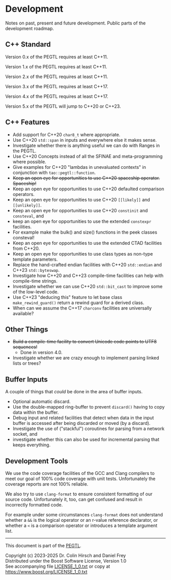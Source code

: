 # Development

Notes on past, present and future development.
Public parts of the development roadmap.


## C++ Standard

Version 0.x of the PEGTL requires at least C++11.

Version 1.x of the PEGTL requires at least C++11.

Version 2.x of the PEGTL requires at least C++11.

Version 3.x of the PEGTL requires at least C++17.

Version 4.x of the PEGTL requires at least C++17.

Version 5.x of the PEGTL will jump to C++20 or C++23.


## C++ Features

 * Add support for C++20 `char8_t` where appropriate.
 * Use C++20 `std::span` in inputs and everywhere else it makes sense.
 * Investigate whether there is anything useful we can do with Ranges in the PEGTL.
 * Use C++20 Concepts instead of all the SFINAE and meta-programming where possible.
 * Give examples for C++20 "lambdas in unevaluated contexts" in conjunction with `tao::pegtl::function`.
 * ~~Keep an open eye for opportunities to use C++20 spaceship operator. Spaceship!~~
 * Keep an open eye for opportunities to use C++20 defaulted comparison operators.
 * Keep an open eye for opportunities to use C++20 `[[likely]]` and `[[unlikely]]`.
 * Keep an open eye for opportunities to use C++20 `constinit` and `consteval`, and
 * keep an open eye for opportunities to use the extended `constexpr` facilities.
 * For example make the bulk() and size() functions in the peek classes consteval!
 * Keep an open eye for opportunities to use the extended CTAD facilities from C++20.
 * Keep an open eye for opportunities to use class types as non-type template parameters.
 * Replace the hand-crafted endian facilities with C++20 `std::endian` and C++23 `std::byteswap`.
 * Investigate how C++20 and C++23 compile-time facilities can help with compile-time strings.
 * Investigate whether we can use C++20 `std::bit_cast` to improve some of the low-level code.
 * Use C++23 "deducing this" feature to let base class `make_rewind_guard()` return a rewind guard for a derived class.
 * When can we assume the C++17 `charconv` facilities are universally available?


## Other Things

 * ~~Build a compile-time facility to convert Unicode code points to UTF8 sequences!~~
   * Done in version 4.0.
 * Investigate whether we are crazy enough to implement parsing linked lists or trees?


## Buffer Inputs

A couple of things that *could* be done in the area of buffer inputs.

 * Optional automatic discard.
 * Use the double-mapped ring-buffer to prevent `discard()` having to copy data within the buffer.
 * Debug input and related facilities that detect when data in the input buffer is accessed after being discarded or moved (by a discard).
 * Investigate the use of ("stackful") coroutines for parsing from a network socket, and
 * investigate whether this can also be used for incremental parsing that keeps everything.


## Development Tools

We use the code coverage facilities of the GCC and Clang compilers to meet our goal of 100% code coverage with unit tests.
Unfortunately the coverage reports are not 100% reliable.

We also try to use `clang-format` to ensure consistent formatting of our source code.
Unfortunately it, too, can get confused and result in incorrectly formatted code.

For example under some circumstances `clang-format` does not understand whether a `&&` is the logical operator or an r-value reference declarator, or whether a `<` is a comparison operator or introduces a template argument list.

---

This document is part of the [PEGTL](https://github.com/taocpp/PEGTL).

Copyright (c) 2023-2025 Dr. Colin Hirsch and Daniel Frey<br>
Distributed under the Boost Software License, Version 1.0<br>
See accompanying file [LICENSE_1_0.txt](../LICENSE_1_0.txt) or copy at https://www.boost.org/LICENSE_1_0.txt
